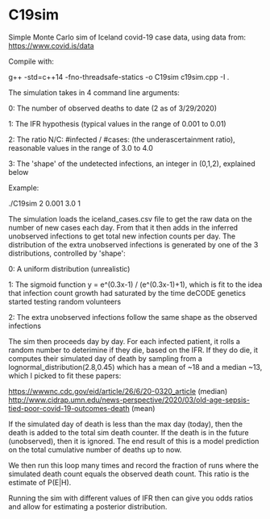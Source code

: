 # C19sim
Simple Monte Carlo sim of Iceland covid-19 case data, using data from:
https://www.covid.is/data

Compile with:

g++ -std=c++14 -fno-threadsafe-statics -o C19sim c19sim.cpp -I .

The simulation takes in 4 command line arguments:

0: The number of observed deaths to date (2 as of 3/29/2020)

1: The IFR hypothesis  (typical values in the range of 0.001 to 0.01)

2: The ratio N/C: #infected / #cases: (the underascertainment ratio), reasonable values in the range of 3.0 to 4.0

3: The 'shape' of the undetected infections, an integer in (0,1,2), explained below

Example:

./C19sim 2 0.001 3.0 1

The simulation loads the iceland_cases.csv file to get the raw data on the number of new cases each day.
From that it then adds in the inferred unobserved infections to get total new infection counts per day.
The distribution of the extra unobserved infections is generated by one of the 3 distributions, controlled by 'shape':
 
 0: A uniform distribution (unrealistic)
 
 1: The sigmoid function y = e^(0.3x-1) / (e^(0.3x-1)+1), which is fit to the idea that infection count growth had saturated by the time deCODE genetics started testing random volunteers
 
 2: The extra unobserved infections follow the same shape as the observed infections
 
The sim then proceeds day by day. For each infected patient, it rolls a random number to deterimine if they die, based on the IFR. If they do die, it computes their simulated day of death by sampling from a lognormal_distribution(2.8,0.45) which has a mean of ~18 and a median ~13, which I picked to fit these papers:

https://wwwnc.cdc.gov/eid/article/26/6/20-0320_article (median)
http://www.cidrap.umn.edu/news-perspective/2020/03/old-age-sepsis-tied-poor-covid-19-outcomes-death (mean)

If the simulated day of death is less than the max day (today), then the death is added to the total sim death counter. If the death is in the future (unobserved), then it is ignored. The end result of this is a model prediction on the total cumulative number of deaths up to now.

We then run this loop many times and record the fraction of runs where the simulated death count equals the observed death count. This ratio is the estimate of P(E|H).

Running the sim with different values of IFR then can give you odds ratios and allow for estimating a posterior distribution.


